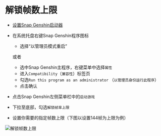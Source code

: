 # 解锁帧数上限

- [设置Snap Genshin启动器](./game-launcher.md)
- 在系统托盘右键Snap Genshin程序图标
    - 选择“以管理员模式重启”

    或者
    - 选中Snap Genshin主程序，右键菜单中选择`属性`
    - 进入`Compatibility`（`兼容性`）标签页
    - 勾选`Run this program as an administrator` （`以管理员身份运行此程序`）
    - 点击确认
- 点击Snap Genshin左侧菜单栏中的`启动游戏`
- 下拉至底部，勾选`解锁帧率上限`
- 设置你需要的指定帧数上限（下图以设置144帧为上限为例）

![解锁帧数上限](https://img.snapgenshin.com/imgs/2022/03/7e3881bfa0f95341.png)

